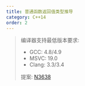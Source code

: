 ```yaml
---
title: 普通函数返回值类型推导
category: C++14
order: 2
---
```


> 编译器支持最低版本要求:
> * GCC: 4.8/4.9
> * MSVC: 19.0
> * Clang: 3.3/3.4
>
> 提案: [N3638](http://www.open-std.org/jtc1/sc22/wg21/docs/papers/2013/n3638.html)
